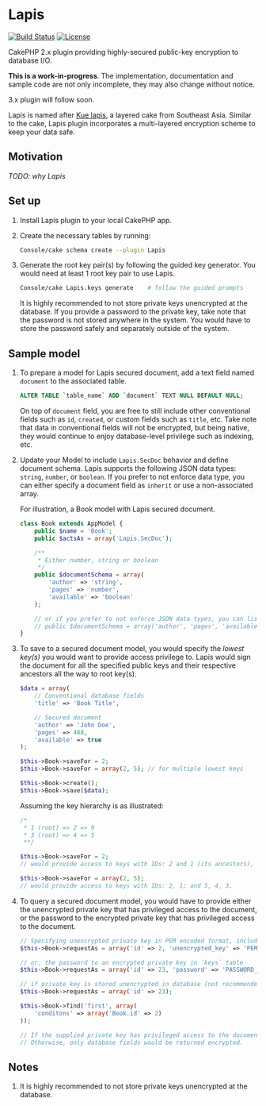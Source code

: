 # Lapis

[![Build Status](https://travis-ci.org/intersective/lapis.svg?branch=master)](https://travis-ci.org/intersective/lapis)
[![License](https://img.shields.io/badge/license-MIT-blue.svg?style=flat-square)](LICENSE)

CakePHP 2.x plugin providing highly-secured public-key encryption to database I/O.

**This is a work-in-progress**. The implementation, documentation and sample code are not only incomplete, they may also change without notice.

3.x plugin will follow soon.

Lapis is named after [Kue lapis](https://en.wikipedia.org/wiki/Kue_lapis), a layered cake from Southeast Asia. Similar to the cake, Lapis plugin incorporates a multi-layered encryption scheme to keep your data safe.

## Motivation

_TODO: why Lapis_

## Set up

1. Install Lapis plugin to your local CakePHP app.

1. Create the necessary tables by running:

	```bash
	Console/cake schema create --plugin Lapis
	```

1. Generate the root key pair(s) by following the guided key generator. You would need at least 1 root key pair to use Lapis.

	```bash
	Console/cake Lapis.keys generate    # follow the guided prompts
	```

	It is highly recommended to not store private keys unencrypted at the database. If you provide a password to the private key, take note that the password is not stored anywhere in the system. You would have to store the password safely and separately outside of the system.

## Sample model

1. To prepare a model for Lapis secured document, add a text field named `document` to the associated table.

	```sql
	ALTER TABLE `table_name` ADD `document` TEXT NULL DEFAULT NULL;
	```

	On top of `document` field, you are free to still include other conventional fields such as `id`, `created`, or custom fields such as `title`, etc. Take note that data in conventional fields will not be encrypted, but being native, they would continue to enjoy database-level privilege such as indexing, etc.

1. Update your Model to include `Lapis.SecDoc` behavior and define document schema. Lapis supports the following JSON data types: `string`, `number`, or `boolean`. If you prefer to not enforce data type, you can either specify a document field as `inherit` or use a non-associated array.

	For illustration, a Book model with Lapis secured document.

	```php
	class Book extends AppModel {
		public $name = 'Book';
		public $actsAs = array('Lapis.SecDoc');

		/**
		 * Either number, string or boolean
		 */
		public $documentSchema = array(
			'author' => 'string',
			'pages' => 'number',
			'available' => 'boolean'
		);

		// or if you prefer to not enforce JSON data types, you can list the schema as such
		// public $documentSchema = array('author', 'pages', 'available');
	}
	```

1. To save to a secured document model, you would specify the _lowest key(s)_ you would want to provide access privilege to. Lapis would sign the document for all the specified public keys and their respective ancestors all the way to root key(s).

	```php
	$data = array(
		// Conventional database fields
		'title' => 'Book Title',

		// Secured document
		'author' => 'John Doe',
		'pages' => 488,
		'available' => true
	);

	$this->Book->saveFor = 2;
	$this->Book->saveFor = array(2, 5); // for multiple lowest keys

	$this->Book->create();
	$this->Book->save($data);
	```

	Assuming the key hierarchy is as illustrated:

	```php
	/*
	 * 1 (root) => 2 => 9
	 * 3 (root) => 4 => 5
	 **/

	$this->Book->saveFor = 2;
	// would provide access to keys with IDs: 2 and 1 (its ancestors), but not 3 (even though it is a root key)

	$this->Book->saveFor = array(2, 5);
	// would provide access to keys with IDs: 2, 1; and 5, 4, 3.
	```

1. To query a secured document model, you would have to provide either the unencrypted private key that has privileged access to the document, or the password to the encrypted private key that has privileged access to the document.

	```php
	// Specifying unencrypted private key in PEM encoded format, including header and footer.
	$this->Book->requestAs = array('id' => 2, 'unencrypted_key' => 'PEM_ENCODED_UNENCRYPTED_PRIVATE_KEY';

	// or, the password to an encrypted private key in `keys` table
	$this->Book->requestAs = array('id' => 23, 'password' => 'PASSWORD_TO_DECRYPT_PVT_KEY');

	// if private key is stored unencrypted in database (not recommended), id is all that is required.
	$this->Book->requestAs = array('id' => 23);

	$this->Book->find('first', array(
		'conditons' => array('Book.id' => 2)
	));

	// If the supplied private key has privileged access to the document, unencrypted document fields would be returned normally just like a normal database fields.
	// Otherwise, only database fields would be returned encrypted.
	```


## Notes

1. It is highly recommended to not store private keys unencrypted at the database.


